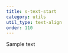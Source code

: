 ```yaml
---
title: s-text-start
category: utils
util_type: text-align
order: 110
---
```

<p class="s-text-start">Sample text</p>